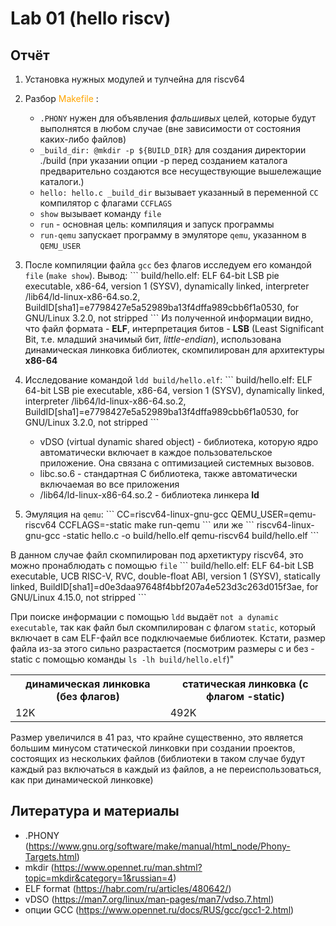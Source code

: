 # Lab 01 (hello riscv)

## Отчёт

1. Установка нужных модулей и тулчейна для riscv64
2. Разбор <span style="color: orange">  Makefile </span>:
    - `.PHONY` нужен для объявления *фальшивых* целей, которые будут выполнятся в любом случае (вне зависимости от состояния каких-либо файлов)
    - `_build_dir: @mkdir -p ${BUILD_DIR}` для создания директории ./build (при указании опции -p перед созданием каталога предварительно создаются все несуществующие вышележащие каталоги.)
    - `hello: hello.c _build_dir` вызывает указанный в переменной `СС` компилятор c флагами `CCFLAGS`
    - `show` вызывает команду `file`
    - `run` - основная цель: компиляция и запуск программы
    - `run-qemu` запускает программу в эмуляторе `qemu`, указанном в `QEMU_USER`

3. После компиляции файла `gcc` без флагов исследуем его командой `file` (`make show`). Вывод:
\```
build/hello.elf: ELF 64-bit LSB pie executable, x86-64, version 1 (SYSV), dynamically linked, interpreter /lib64/ld-linux-x86-64.so.2, BuildID[sha1]=e7798427e5a52989ba13f4dffa989cbb6f1a0530, for GNU/Linux 3.2.0, not stripped
\```
Из полученной информации видно, что файл формата - **ELF**, интерпретация битов - **LSB** (Least Significant Bit, т.е. младший значимый бит, *little-endian*), использована динамическая линковка библиотек, скомпилирован для архитектуры **x86-64**

4. Исследование командой `ldd build/hello.elf`:
\```
build/hello.elf: ELF 64-bit LSB pie executable, x86-64, version 1 (SYSV), dynamically linked, interpreter /lib64/ld-linux-x86-64.so.2, BuildID[sha1]=e7798427e5a52989ba13f4dffa989cbb6f1a0530, for GNU/Linux 3.2.0, not stripped
\```
    - vDSO (virtual dynamic shared object) - библиотека, которую ядро ​​автоматически включает в каждое пользовательское приложение. Она связана с оптимизацией системных вызовов.
    - libc.so.6 - стандартная C библиотека, также автоматически включаемая во все приложения
    - /lib64/ld-linux-x86-64.so.2 - библиотека линкера **ld**

5. Эмуляция на `qemu`:
\```
CC=riscv64-linux-gnu-gcc QEMU_USER=qemu-riscv64 CCFLAGS=-static make run-qemu
\```
или же
\```
riscv64-linux-gnu-gcc -static hello.c -o build/hello.elf
qemu-riscv64 build/hello.elf
\```

В данном случае файл скомпилирован под архетиктуру riscv64, это можно пронаблюдать с помощью `file`
\```
build/hello.elf: ELF 64-bit LSB executable, UCB RISC-V, RVC, double-float ABI, version 1 (SYSV), statically linked, BuildID[sha1]=d0e3daa97648f4bbf207a4e523d3c263d015f3ae, for GNU/Linux 4.15.0, not stripped
\```

При поиске информации с помощью `ldd` выдаёт `not a dynamic executable`, так как файл был скомпилирован с флагом `static`, который включает в сам ELF-файл все подключаемые библиотек. Кстати, размер файла из-за этого сильно разрастается (посмотрим размеры с и без -static с помощью команды `ls -lh build/hello.elf`)"
<table>
    <tr>
        <th>динамическая линковка (без флагов)</th>
        <th>статическая линковка (с флагом -static)</th>
    </tr>
    <tr>
        <td>12K</td>
        <td>492K</td>
    </tr>
</table>

Размер увеличился в 41 раз, что крайне существенно, это является большим минусом статической линковки при создании проектов, состоящих из нескольких файлов (библиотеки в таком случае будут каждый раз включаться в каждый из файлов, а не переиспользоваться, как при динамической линковке)

## Литература и материалы 
- .PHONY (https://www.gnu.org/software/make/manual/html_node/Phony-Targets.html)
- mkdir (https://www.opennet.ru/man.shtml?topic=mkdir&category=1&russian=4)
- ELF format (https://habr.com/ru/articles/480642/)
- vDSO (https://man7.org/linux/man-pages/man7/vdso.7.html)
- опции GCC (https://www.opennet.ru/docs/RUS/gcc/gcc1-2.html)


